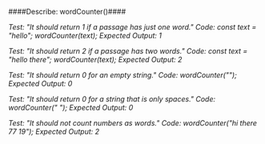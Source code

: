 ####Describe: wordCounter()####

_Test: "It should return 1 if a passage has just one word."_
_Code:_
_const text = "hello";_
_wordCounter(text);_
_Expected Output: 1_

_Test: "It should return 2 if a passage has two words."_
_Code:_
_const text = "hello there";_
_wordCounter(text);_
_Expected Output: 2_

_Test: "It should return 0 for an empty string."_
_Code: wordCounter("");_
_Expected Output: 0_

_Test: "It should return 0 for a string that is only spaces."_
_Code: wordCounter("      ");_
_Expected Output: 0_

_Test: "It should not count numbers as words."_
_Code: wordCounter("hi there 77 19");_
_Expected Output: 2_